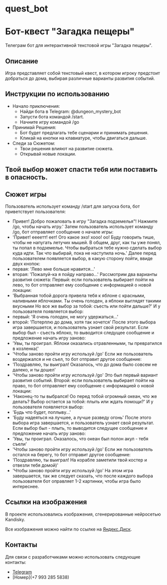 # quest_bot
# Бот-квест "Загадка пещеры"

Телеграм бот для интерактивной текстовой игры "Загадка пещеры".


## Описание

Игра представляет собой текстовый квест, 
в котором игроку предстоит добраться до дома, 
выбирая различные варианты развития событий.

## Инструкции по использованию
- Начало приключения:
  - Найди бота в Telegram: @dungeon_mystery_bot
  - Запусти бота командой /start.
  - Начните игру командой /go
- Принимай Решения:
  - Бот будет предлагать тебе сценарии и принимать решения.
  - Кликай на кнопки на клавиатуре, чтобы двигаться дальше. 
- Следи за Сюжетом:
  - Твои решения влияют на развитие сюжета. 
  - Открывай новые локации.

## Твой выбор может спасти тебя или поставить в опасность.

## Сюжет игры
Пользователь использует команду /start для запуска бота, бот приветствует пользователя: 
- Привет! Добро пожаловать в игру "Загадка подземелья"! Нажмите /go, чтобы начать игру.'
Затем пользователь использует команду /go, бот отправляет сообщение о начале игры:
- 'Привет! еееетт! еет! Ого какое эхо! хооо! оо! Буду говорить тише, чтобы не напугать летучих мышей. В общем, друг, как ты уже понял, ты попал в подземелье. Чтобы выбраться тебе нужно сделать выбор куда идти. Так что выбирай, пока не наступила ночь.'
Далее перед пользователем появляется выбор, в какую сторону пойти, ввиде двух кнопок: 
- первая: 'Лево мне больше нравится...'
- вторая: 'Пожалуй-ка я пойду направо...'
Рассмотрим два варианты развития сюжета:
Первый: если пользователь выбирает пойти на лево, то бот отправляет ему сообщение с информацией о новой локации:
- 'Выбранная тобой дорога привела тебя к яблоне с красными, наливными яблочками. Ты очень голоден, а яблоки выглядят такими вкусными Но все же выбор за тобой: съесть или пойти дальше?'
И у пользователя появляется выбор:
- первый: 'Я очень голоден, не могу удержаться...'
- второй: 'Потерплю до дома, хотя так хочется'
После этого выбора игра завершается, и пользователь узнает свой результат.
Если выбор был - съесть яблоко, то выводится следущее сообщение и предложение начать игру заново:
- 'Увы, ты проиграл. Яблоки оказались отравленными, ты превратился в козленка('
- 'Чтобы заново пройти игру используй /go'
Если же пользователь воздержался и не съел, то бот отправит другое сообщение:
- 'Поздравляю, ты выиграл! Оказалось, что до дома было совсем не далеко, и ты дошел'
- 'Чтобы заново пройти игру используй /go'
Это был первый вариант развития событий.
Второй: если пользователь выбирает пойти на право, то бот отправляет ему сообщение с информацией о новой локации:
-  'Наконец-то ты выбрался! Оо перед тобой огромный океан, что же делать? Выбор остается за тобой: плыть или ждать помощи?'
И у пользователя появляется выбор:
- 'Будь что будет, поплыву...'
- 'Буду надеяться на лучшее, а лучше разведу огонь'
После этого выбора игра завершается, и пользователь узнает свой результат.
Если выбор был - плыть, то выводится следущее сообщение и предложение начать игру заново:
- 'Увы, ты проиграл. Оказалось, что океан был полон акул - тебя съели'
- 'Чтобы заново пройти игру используй /go'
Если же пользователь остался на берегу, то бот отправит другое сообщение:
- 'Поздравляю, ты выиграл! На корабле заметили твой костер и отвезли тебя домой)'
- 'Чтобы заново пройти игру используй /go'
На этом игра завершается, так же следует сказать, что после каждого выбора пользователя бот оправляет 1-2 картинки, чтобы игра было интереснее.
## Ссылки на изображения
В проекте использовались изображения, сгенерированные нейросетью Kandisky.

Все изображения можно найти по ссылке на [Яндекс.Диск](https://disk.yandex.ru/d/eZlYitKUYF_OJQ).

## Контакты
Для связи с разработчиками можно использовать следующие контакты:

- [Telegram](@kurilenko_yana)
- [Номер](+7 993 285 5838)
